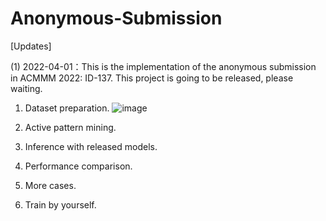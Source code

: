 # Anonymous-Submission
[Updates]

(1) 2022-04-01：This is the implementation of the anonymous submission in ACMMM 2022: ID-137. This project is going to be released, please waiting.

1. Dataset preparation.
![image](https://github.com/Anonymous-Submission-ID/Anonymous-Submission/Fig1.png)


2. Active pattern mining.


3. Inference with released models.


4. Performance comparison.


5. More cases.


7. Train by yourself.


